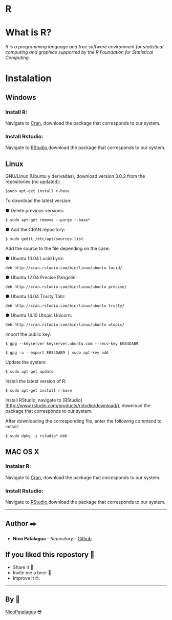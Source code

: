 # R

# What is R?
_R is a programming language and free software environment for statistical computing and graphics supported by the R Foundation for Statistical Computing._

# Instalation

## Windows
### Install R:
Navigate to [Cran](http://cran.r-project.org/bin/windows/base/), download the package that corresponds to our system.

### Install Rstudio:
Navigate to [RStudio](http://www.rstudio.com/products/rstudio/download/),download the package that corresponds to our system.

## Linux
GNU/Linux (Ubuntu y derivadas), download version 3.0.2 from the repositories (no
updated):

`$sudo apt-get install r-base`

To download the latest version:

● Delete previous versions:

`$ sudo apt-get remove --purge r-base*`

● Add the CRAN repository:

`$ sudo gedit /etc/apt/sources.list`

Add the source to the file depending on the case:

● Ubuntu 10.04 Lucid Lynx:

`deb http://cran.rstudio.com/bin/linux/ubuntu lucid/`

● Ubuntu 12.04 Precise Pangolin:

`deb http://cran.rstudio.com/bin/linux/ubuntu precise/`

● Ubuntu 14.04 Trusty Tahr:

`deb http://cran.rstudio.com/bin/linux/ubuntu trusty/`

● Ubuntu 14.10 Utopic Unicorn:

`deb http://cran.rstudio.com/bin/linux/ubuntu utopic/`

Import the public key:

`$ gpg --keyserver keyserver.ubuntu.com --recv-key E084DAB9`

`$ gpg -a --export E084DAB9 | sudo apt-key add -`

Update the system:

`$ sudo apt-get update`

Install the latest version of R:

`$ sudo apt-get install r-base`

Install RStudio, navigate to [RStudio][http://www.rstudio.com/products/rstudio/download/), download the package that corresponds to our system.

After downloading the corresponding file, enter the following command to install:

`$ sudo dpkg -i rstudio*.deb`

## MAC OS X

### Instalar R:
Navigate to [Cran](http://cran.r-project.org/bin/macosx/), download the package that corresponds to our system.

### Install Rstudio:
Navigate to [RStudio](http://www.rstudio.com/products/rstudio/download/),download the package that corresponds to our system.

---

## Author ✒️

* **Nico Patalagua** - *Repository* - [Github](https://github.com/NicoPatalagua)

## If you liked this repostory 🎁
* Share it 📢
* Invite me a beer 🍺  
* Improve it 🤓.

---
## By 📌
[NicoPatalagua](https://www.instagram.com/nicopatalagua/) 😎
